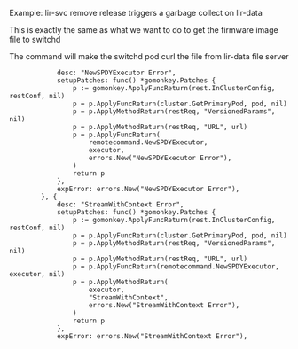 Example: lir-svc remove release triggers a garbage collect on lir-data

This is exactly the same as what we want to do to get the firmware image file to switchd

The command will make the switchd pod curl the file from lir-data file server

```
			desc: "NewSPDYExecutor Error",
			setupPatches: func() *gomonkey.Patches {
				p := gomonkey.ApplyFuncReturn(rest.InClusterConfig, restConf, nil)
				p = p.ApplyFuncReturn(cluster.GetPrimaryPod, pod, nil)
				p = p.ApplyMethodReturn(restReq, "VersionedParams", nil)
				p = p.ApplyMethodReturn(restReq, "URL", url)
				p = p.ApplyFuncReturn(
					remotecommand.NewSPDYExecutor,
					executor,
					errors.New("NewSPDYExecutor Error"),
				)
				return p
			},
			expError: errors.New("NewSPDYExecutor Error"),
		}, {
			desc: "StreamWithContext Error",
			setupPatches: func() *gomonkey.Patches {
				p := gomonkey.ApplyFuncReturn(rest.InClusterConfig, restConf, nil)
				p = p.ApplyFuncReturn(cluster.GetPrimaryPod, pod, nil)
				p = p.ApplyMethodReturn(restReq, "VersionedParams", nil)
				p = p.ApplyMethodReturn(restReq, "URL", url)
				p = p.ApplyFuncReturn(remotecommand.NewSPDYExecutor, executor, nil)
				p = p.ApplyMethodReturn(
					executor,
					"StreamWithContext",
					errors.New("StreamWithContext Error"),
				)
				return p
			},
			expError: errors.New("StreamWithContext Error"),
```